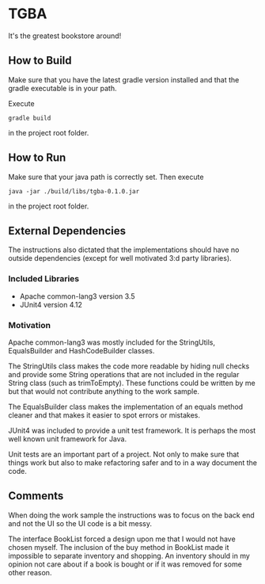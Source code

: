 # TGBA
It's the greatest bookstore around!

## How to Build
Make sure that you have the latest gradle version installed and
that the gradle executable is in your path.

Execute
```
gradle build
```
in the project root folder.

## How to Run
Make sure that your java path is correctly set. Then execute
```
java -jar ./build/libs/tgba-0.1.0.jar
```
in the project root folder.

## External Dependencies
The instructions also dictated that the implementations should have
no outside dependencies (except for well motivated 3:d party libraries).

### Included Libraries
* Apache common-lang3 version 3.5
* JUnit4 version 4.12

### Motivation
Apache common-lang3 was mostly included for the StringUtils,
EqualsBuilder and HashCodeBuilder classes.

The StringUtils class makes the code more readable by hiding
null checks and provide some String operations that are not
included in the regular String class (such as trimToEmpty).
These functions could be written by me but that would not contribute
anything to the work sample.

The EqualsBuilder class makes the implementation of an equals method
cleaner and that makes it easier to spot errors or mistakes.

JUnit4 was included to provide a unit test framework. It is perhaps the
most well known unit framework for Java. 

Unit tests are an important
part of a project. Not only to make sure that things work but also
to make refactoring safer and to in a way document the code.

## Comments
When doing the work sample the instructions was to focus on the back end
and not the UI so the UI code is a bit messy.

The interface BookList forced a design upon me that I would not have chosen
myself. The inclusion of the buy method in BookList made it impossible to
separate inventory and shopping. An inventory should in my opinion not care
about if a book is bought or if it was removed for some other reason.
